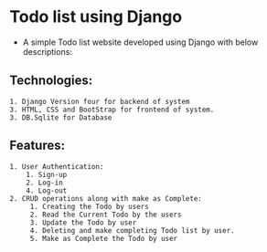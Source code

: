# Todo list using Django 
* A simple Todo list website developed using Django with below descriptions: 

## Technologies:
    1. Django Version four for backend of system
    3. HTML, CSS and BootStrap for frontend of system. 
    3. DB.Sqlite for Database 
## Features:
    1. User Authentication:
        1. Sign-up
        2. Log-in
        4. Log-out
    2. CRUD operations along with make as Complete:
         1. Creating the Todo by users 
         2. Read the Current Todo by the users
         3. Update the Todo by user
         4. Deleting and make completing Todo list by user. 
         5. Make as Complete the Todo by user 
